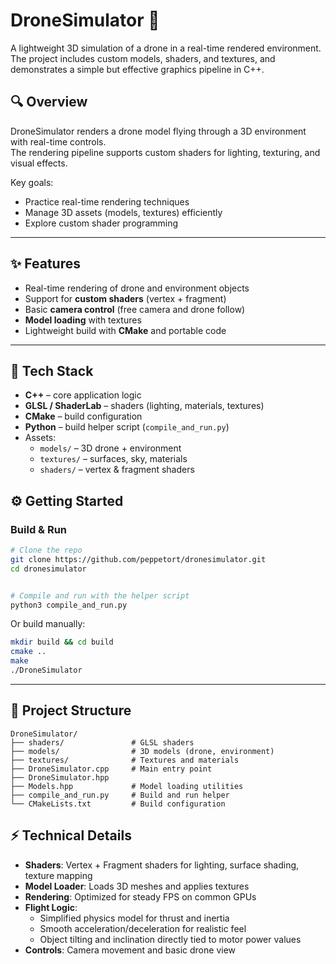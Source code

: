 # DroneSimulator 🚁

A lightweight 3D simulation of a drone in a real-time rendered environment.  
The project includes custom models, shaders, and textures, and demonstrates a simple but effective graphics pipeline in C++.


## 🔍 Overview

DroneSimulator renders a drone model flying through a 3D environment with real-time controls.  
The rendering pipeline supports custom shaders for lighting, texturing, and visual effects.  

Key goals:
- Practice real-time rendering techniques  
- Manage 3D assets (models, textures) efficiently  
- Explore custom shader programming  

---

## ✨ Features

- Real-time rendering of drone and environment objects  
- Support for **custom shaders** (vertex + fragment)  
- Basic **camera control** (free camera and drone follow)  
- **Model loading** with textures  
- Lightweight build with **CMake** and portable code  

---

## 🧰 Tech Stack

- **C++** – core application logic  
- **GLSL / ShaderLab** – shaders (lighting, materials, textures)  
- **CMake** – build configuration  
- **Python** – build helper script (`compile_and_run.py`)  
- Assets:
  - `models/` – 3D drone + environment  
  - `textures/` – surfaces, sky, materials  
  - `shaders/` – vertex & fragment shaders  


## ⚙️ Getting Started

### Build & Run

```bash
# Clone the repo
git clone https://github.com/peppetort/dronesimulator.git
cd dronesimulator


# Compile and run with the helper script
python3 compile_and_run.py
````

Or build manually:

```bash
mkdir build && cd build
cmake ..
make
./DroneSimulator
```

---

## 📂 Project Structure

```
DroneSimulator/
├── shaders/               # GLSL shaders
├── models/                # 3D models (drone, environment)
├── textures/              # Textures and materials
├── DroneSimulator.cpp     # Main entry point
├── DroneSimulator.hpp
├── Models.hpp             # Model loading utilities
├── compile_and_run.py     # Build and run helper
└── CMakeLists.txt         # Build configuration
```

## ⚡ Technical Details

* **Shaders**: Vertex + Fragment shaders for lighting, surface shading, texture mapping
* **Model Loader**: Loads 3D meshes and applies textures
* **Rendering**: Optimized for steady FPS on common GPUs
* **Flight Logic**:
  * Simplified physics model for thrust and inertia
  * Smooth acceleration/deceleration for realistic feel
  * Object tilting and inclination directly tied to motor power values
* **Controls**: Camera movement and basic drone view
